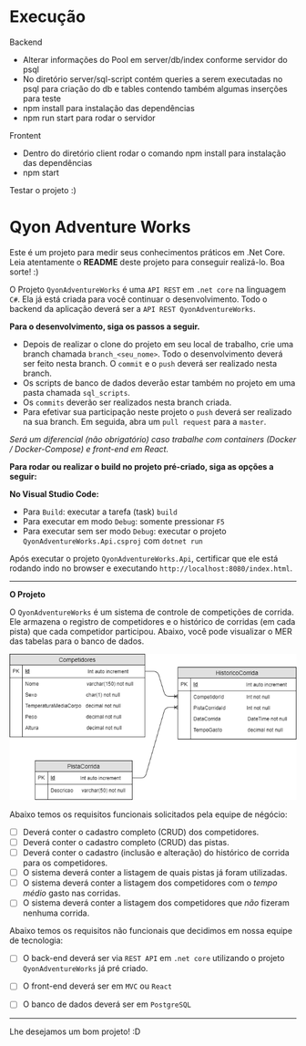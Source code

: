 # Execução

Backend
- Alterar informações do Pool em server/db/index conforme servidor do psql
- No diretório server/sql-script contém queries a serem executadas no psql para criação do db e tables contendo também algumas inserções para teste
- npm install para instalação das dependências
- npm run start para rodar o servidor

Frontent
- Dentro do diretório client rodar o comando npm install para instalação das dependências
- npm start

Testar o projeto :)

# Qyon Adventure Works

Este é um projeto para medir seus conhecimentos práticos em .Net Core.
Leia atentamente o **README** deste projeto para conseguir realizá-lo.
Boa sorte! :)

O Projeto `QyonAdventureWorks` é uma `API REST` em `.net core` na linguagem `C#`.
Ela já está criada para você continuar o desenvolvimento.
Todo o backend da aplicação deverá ser a `API REST QyonAdventureWorks`.

**Para o desenvolvimento, siga os passos a seguir.**

*   Depois de realizar o clone do projeto em seu local de trabalho, crie uma branch chamada `branch_<seu_nome>`. Todo o desenvolvimento deverá ser feito nesta branch. O `commit` e o `push` deverá ser realizado nesta branch.
*   Os scripts de banco de dados deverão estar também no projeto em uma pasta chamada `sql_scripts`.
*   Os `commits` deverão ser realizados nesta branch criada.
*   Para efetivar sua participação neste projeto o `push` deverá ser realizado na sua branch. Em seguida, abra um `pull request` para a `master`.

*Será um diferencial (não obrigatório) caso trabalhe com containers (Docker / Docker-Compose) e front-end em React.*

**Para rodar ou realizar o build no projeto pré-criado, siga as opções a seguir:**

**No Visual Studio Code:**
*  Para `Build`: executar a tarefa (task) `build`
*  Para executar em modo `Debug`: somente pressionar `F5`
*  Para executar sem ser modo `Debug`: executar o projeto `QyonAdventureWorks.Api.csproj` com  `dotnet run`

Após executar o projeto `QyonAdventureWorks.Api`, certificar que ele está rodando indo no browser e executando `http://localhost:8080/index.html`.

---

**O Projeto**

O `QyonAdventureWorks` é um sistema de controle de competições de corrida. Ele armazena o registro de competidores e o histórico de corridas (em cada pista) que cada competidor participou.
Abaixo, você pode visualizar o MER das tabelas para o banco de dados.

![](MER.png)

Abaixo temos os requisitos funcionais solicitados pela equipe de négócio:

* [ ]  Deverá conter o cadastro completo (CRUD) dos competidores.
* [ ]  Deverá conter o cadastro completo (CRUD) das pistas.
* [ ]  Deverá conter o cadastro (inclusão e alteração) do histórico de corrida para os competidores.
* [ ]  O sistema deverá conter a listagem de quais pistas já foram utilizadas.
* [ ]  O sistema deverá conter a listagem dos competidores com o *tempo médio* gasto nas corridas.
* [ ]  O sistema deverá conter a listagem dos competidores que *não* fizeram nenhuma corrida.

Abaixo temos os requisitos não funcionais que decidimos em nossa equipe de tecnologia:

* [ ] O back-end deverá ser via `REST API` em `.net core` utilizando o projeto `QyonAdventureWorks` já pré criado.
* [ ] O front-end deverá ser em `MVC` ou `React`
* [ ] O banco de dados deverá ser em `PostgreSQL`


---

Lhe desejamos um bom projeto! :D
